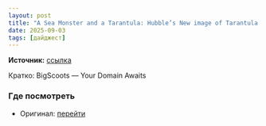 ```yaml
---
layout: post
title: "A Sea Monster and a Tarantula: Hubble’s New image of Tarantula Nebula"
date: 2025-09-03
tags: [дайджест]
---
```


**Источник:** [ссылка](https://www.diyphotography.net/a-sea-monster-and-a-tarantula-hubbles-new-image-of-tarantula-nebula/)

Кратко: BigScoots — Your Domain Awaits

### Где посмотреть
- Оригинал: [перейти]({link})
